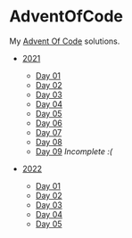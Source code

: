 # AdventOfCode
My [Advent Of Code](https://adventofcode.com/) solutions.

- [2021](./2021)
    - [Day 01](./2021/day01)
    - [Day 02](./2021/day02)
    - [Day 03](./2021/day03)
    - [Day 04](./2021/day04)
    - [Day 05](./2021/day05)
    - [Day 06](./2021/day06)
    - [Day 07](./2021/day07)
    - [Day 08](./2021/day08)
    - [Day 09](./2021/day09) _Incomplete :(_

- [2022](./2022)
    - [Day 01](./2022/day01)
    - [Day 02](./2022/day02)
    - [Day 03](./2022/day03)
    - [Day 04](./2022/day04)
    - [Day 05](./2022/day05)
